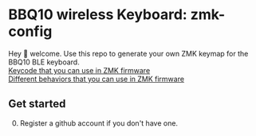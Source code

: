 # BBQ10 wireless Keyboard: zmk-config

Hey 👋 welcome. Use this repo to generate your own ZMK keymap for the BBQ10 BLE keyboard.  
[Keycode that you can use in ZMK firmware](https://zmk.dev/docs/codes)  
[Different behaviors that you can use in ZMK firmware](https://zmk.dev/docs/behaviors)  
## Get started
0. Register a github account if you don't have one.  
